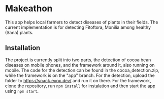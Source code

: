 # Makeathon

This app helps local farmers to detect diseases of plants in their fields. The current implementation is for detecting Fitoftora, Monilia among healthy (Sana) plants. 

## Installation

The project is currently split into two parts, the detection of cocoa bean diseases on mobile phones, and the framework around it, also running on mobile. The code for the detection can be found in the cocoa_detection.zip, while the framework is on the "app" branch. For the detection, upload the folder to https://snack.expo.dev/ and run it on there. For the framework, clone the repository, run `npm install` for instalation and then start the app using `npm start`.
